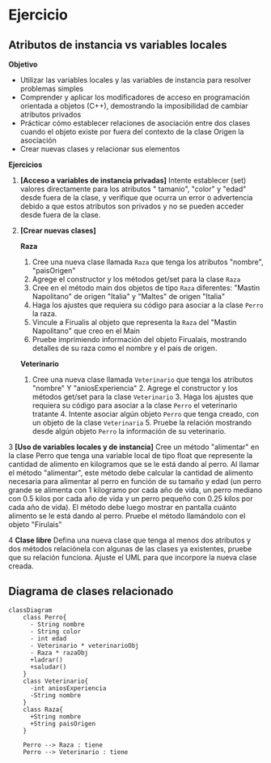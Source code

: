 # Ejercicio

## Atributos de instancia vs variables locales

**Objetivo**

* Utilizar las variables locales y las variables de instancia para resolver problemas simples
* Comprender y aplicar los modificadores de acceso en programación orientada a objetos (C++), demostrando la
  imposibilidad
  de cambiar atributos privados
* Prácticar cómo establecer relaciones de asociación entre dos clases cuando el objeto existe por fuera del contexto de
  la clase Origen
  la asociación
* Crear nuevas clases y relacionar sus elementos

**Ejercicios**

1. **[Acceso a variables de instancia privadas]** Intente establecer (set) valores directamente para los atributos "
   tamanio", "color" y "edad" desde fuera de la clase, y
   verifique que ocurra un error o advertencia debido a que estos atributos son privados y no se pueden acceder desde
   fuera de la clase.

2. **[Crear nuevas clases]**

   **Raza**
    1. Cree una nueva clase llamada `Raza` que tenga los atributos "nombre", "paisOrigen"
    2. Agrege el constructor y los métodos get/set para la clase `Raza`
    3. Cree en el método main dos objetos de tipo `Raza` diferentes: "Mastin Napolitano" de origen "Italia" y "Maltes"
       de origen "Italia"
    4. Haga los ajustes que requiera su código para asociar a la clase `Perro` la raza.
    5. Vincule a Firualis al objeto que representa la `Raza` del "Mastin Napolitano" que creo en el Main
    6. Pruebe imprimiendo información del objeto Firualais, mostrando detalles de su raza como el nombre y el pais de
       origen.

   **Veterinario**
    1. Cree una nueva clase llamada `Veterinario` que tenga los atributos "nombre" Y "aniosExperiencia"
        2. Agrege el constructor y los métodos get/set para la clase `Veterinario`
        3. Haga los ajustes que requiera su código para asociar a la clase `Perro` el veterinario tratante
        4. Intente asociar algún objeto `Perro` que tenga creado, con un objeto de la clase `Veterinaria`
        5. Pruebe la relación mostrando desde algún objeto `Perro` la información de su veterinario.

3 **[Uso de variables locales y de instancia]** Cree un método "alimentar" en la clase Perro que tenga una variable
local de tipo float que represente la cantidad de
alimento en kilogramos que se le está dando al perro. Al llamar el método "alimentar", este método debe calcular la
cantidad de alimento necesaria para alimentar al perro en función de su tamaño y edad (un perro grande se alimenta con 1
kilogramo por cada año de vida, un perro mediano con 0.5 kilos por cada año de vida y un perro pequeño con 0.25 kilos
por cada año de vida). El método debe luego mostrar en pantalla cuánto alimento se le está dando al perro. Pruebe el
método llamándolo con el objeto "Firulais"

4 **Clase libre**
Defina una nueva clase que tenga al menos dos atributos y dos métodos relaciónela con algunas de las clases ya
existentes, pruebe que su relación funciona. Ajuste el UML para que incorpore la nueva clase creada.

## Diagrama de clases relacionado

```mermaid
classDiagram
    class Perro{
      - String nombre
      - String color
      - int edad
      - Veterinario * veterinarioObj
      - Raza * razaObj
      +ladrar()
      +saludar()
    }
    class Veterinario{
      -int aniosExperiencia
      -String nombre
    }
    class Raza{
      +String nombre
      +String paisOrigen
    }

    Perro --> Raza : tiene
    Perro --> Veterinario : tiene
 ```

